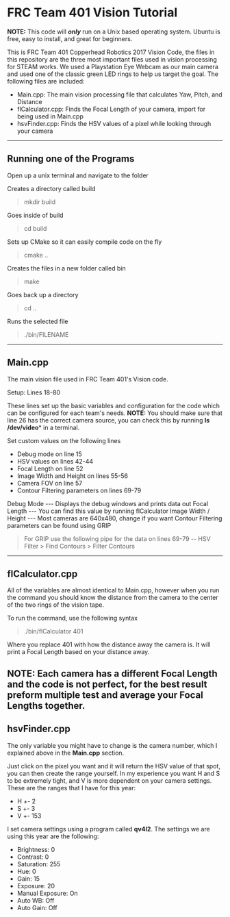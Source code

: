 FRC Team 401 Vision Tutorial
===================

**NOTE:** This code will **_only_** run on a Unix based operating system. Ubuntu is free, easy to install, and great for beginners.

This is FRC Team 401 Copperhead Robotics 2017 Vision Code, the files in this repository are the three most important files used in vision processing for STEAM works. We used a Playstation Eye Webcam as our main camera and used one of the classic green LED rings to help us target the goal. The following files are included:

 - Main.cpp: The main vision processing file that calculates Yaw, Pitch, and Distance
 - flCalculator.cpp: Finds the Focal Length of your camera, import for being used in Main.cpp
 - hsvFinder.cpp: Finds the HSV values of a pixel while looking through your camera

----------


Running one of the Programs
-------------

Open up a unix terminal and navigate to the folder

Creates a directory called build
>mkdir build

Goes inside of build

>cd build

Sets up CMake so it can easily compile code on the fly

>cmake ..

Creates the files in a new folder called bin

>make

Goes back up a directory

>cd ..

Runs the selected file

>./bin/FILENAME

----------

Main.cpp
-------------------
The main vision file used in FRC Team 401's Vision code.

Setup: Lines 18-80

These lines set up the basic variables and configuration for the code which can be configured for each team's needs.
**NOTE:** You should make sure that line 26 has the correct camera source, you can check this by running **ls /dev/video*** in a terminal.
 
 Set custom values on the following lines
 
 - Debug mode on line 15
 - HSV values on lines 42-44
 - Focal Length on line 52
 - Image Width and Height on lines 55-56
 - Camera FOV on line 57
 - Contour Filtering parameters on lines 69-79

Debug Mode --- Displays the debug windows and prints data out
Focal Length --- You can find this value by running flCalculator
Image Width / Height --- Most cameras are 640x480, change if you want
Contour Filtering parameters can be found using GRIP
>For GRIP use the following pipe for the data on lines 69-79
>-- HSV Filter > Find Contours > Filter Contours

----------

flCalculator.cpp
-------------------
All of the variables are almost identical to Main.cpp, however when you run the command you should know the distance from the camera to the center of the two rings of the vision tape.

To run the command, use the following syntax
>./bin/flCalculator 401

Where you replace 401 with how the distance away the camera is. It will print a Focal Length based on your distance away.

**NOTE:** Each camera has a different Focal Length and the code is not perfect, for the best result preform multiple test and average your Focal Lengths together.
----------

hsvFinder.cpp
-------------------
The only variable you might have to change is the camera number, which I explained above in the **Main.cpp** section. 

Just click on the pixel you want and it will return the HSV value of that spot, you can then create the range yourself. In my experience you want H and S to be extremely tight, and V is more dependent on your camera settings. These are the ranges that I have for this year:

- H +- 2
- S +- 3
- V +- 153

I set camera settings using a program called **qv4l2**. The settings we are using this year are the following:

  - Brightness: 0
  - Contrast: 0
  - Saturation: 255
  - Hue: 0
  -  Gain: 15
  - Exposure: 20
  - Manual Exposure: On
  - Auto WB: Off
  - Auto Gain: Off
	
